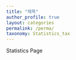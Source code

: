 ```yaml
---
title: "제목"
author_profile: true
layout: categories
permalink: /perma/
taxonomy: Statistics_tax
---
```

Statistics Page
